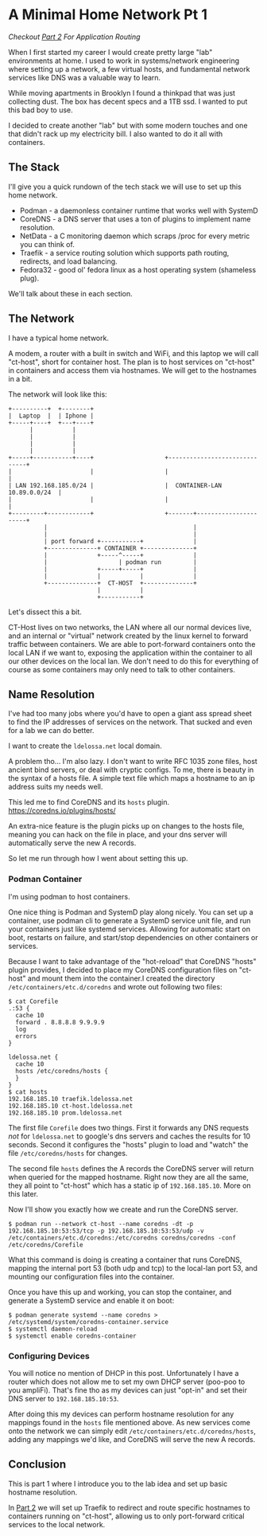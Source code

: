 # A Minimal Home Network Pt 1

*Checkout [Part 2](/blog/home-network-pt2) For Application Routing*

When I first started my career I would create pretty large "lab" environments at home.
I used to work in systems/network engineering where setting up a network, a few virtual hosts, and fundamental network services like DNS was a valuable way to learn.

While moving apartments in Brooklyn I found a thinkpad that was just collecting dust.
The box has decent specs and a 1TB ssd.
I wanted to put this bad boy to use.

I decided to create another "lab" but with some modern touches and one that didn't rack up my electricity bill.
I also wanted to do it all with containers.

## The Stack
I'll give you a quick rundown of the tech stack we will use to set up this home network.

* Podman - a daemonless container runtime that works well with SystemD
* CoreDNS - a DNS server that uses a ton of plugins to implement name resolution.
* NetData - a C monitoring daemon which scraps /proc for every metric you can think of.
* Traefik - a service routing solution which supports path routing, redirects, and load balancing.
* Fedora32 - good ol' fedora linux as a host operating system (shameless plug).

We'll talk about these in each section.

## The Network

I have a typical home network.

A modem, a router with a built in switch and WiFi, and this laptop we will call "ct-host", short for container host.
The plan is to host services on "ct-host" in containers and access them via hostnames.
We will get to the hostnames in a bit.

The network will look like this:

```console
+----------+  +--------+
|  Laptop  |  | Iphone |
+-----+----+  +---+----+
      |           |
      |           |
      |           |
      |           |
+-----+-----------+----+                    +------------------------------+
|                      |                    |                              |
| LAN 192.168.185.0/24 |                    |  CONTAINER-LAN 10.89.0.0/24  |
|                      |                    |                              |
+---------+------------+                    +-------+----------------------+
          |                                         |
          |                                         |
          | port forward +-----------+              |
          +--------------+ CONTAINER +--------------+
          |              +-----^-----+              |
          |                    | podman run         |
          |              +-----+-----+              |
          |              |           |              |
          +--------------+  CT-HOST  +--------------+
                         |           |
                         +-----------+
```

Let's dissect this a bit.

CT-Host lives on two networks, the LAN where all our normal devices live, and an internal or "virtual" network created by the linux kernel to forward traffic between containers.
We are able to port-forward containers onto the local LAN if we want to, exposing the application within the container to all our other devices on the local lan.
We don't need to do this for everything of course as some containers may only need to talk to other containers.

## Name Resolution

I've had too many jobs where you'd have to open a giant ass spread sheet to find the IP addresses of services on the network.
That sucked and even for a lab we can do better.

I want to create the `ldelossa.net` local domain.

A problem tho... I'm also lazy.
I don't want to write RFC 1035 zone files, host ancient bind servers, or deal with cryptic configs.
To me, there is beauty in the syntax of a hosts file.
A simple text file which maps a hostname to an ip address suits my needs well.

This led me to find CoreDNS and its `hosts` plugin.
https://coredns.io/plugins/hosts/

An extra-nice feature is the plugin picks up on changes to the hosts file, meaning you can hack on the file in place, and your dns server will automatically serve the new A records.

So let me run through how I went about setting this up.

### Podman Container
I'm using podman to host containers.

One nice thing is Podman and SystemD play along nicely. You can set up a container, use podman cli to generate a SystemD service unit file, and run your containers just like systemd services. Allowing for automatic start on boot, restarts on failure, and start/stop dependencies on other containers or services.

Because I want to take advantage of the "hot-reload" that CoreDNS "hosts" plugin provides, I decided to place my CoreDNS configuration files on "ct-host" and mount them into the container.I created the directory `/etc/containers/etc.d/coredns` and wrote out following two files:

```console
$ cat Corefile
.:53 {
  cache 10
  forward . 8.8.8.8 9.9.9.9
  log
  errors
}

ldelossa.net {
  cache 10
  hosts /etc/coredns/hosts {
  }
}
$ cat hosts
192.168.185.10 traefik.ldelossa.net
192.168.185.10 ct-host.ldelossa.net
192.168.185.10 prom.ldelossa.net
```

The first file `Corefile` does two things.
First it forwards any DNS requests *not* for `ldelossa.net` to google's dns servers and caches the results for 10 seconds.
Second it configures the "hosts" plugin to load and "watch" the file `/etc/coredns/hosts` for changes.

The second file `hosts` defines the A records the CoreDNS server will return when queried for the mapped hostname.
Right now they are all the same, they all point to "ct-host" which has a static ip of `192.168.185.10`.
More on this later.

Now I'll show you exactly how we create and run the CoreDNS server.

```console
$ podman run --network ct-host --name coredns -dt -p 192.168.185.10:53:53/tcp -p 192.168.185.10:53:53/udp -v /etc/containers/etc.d/coredns:/etc/coredns coredns/coredns -conf /etc/coredns/Corefile
```

What this command is doing is creating a container that runs CoreDNS, mapping the internal port 53 (both udp and tcp) to the local-lan port 53, and mounting our configuration files into the container.

Once you have this up and working, you can stop the container, and generate a SystemD service and enable it on boot:

```console
$ podman generate systemd --name coredns > /etc/systemd/system/coredns-container.service
$ systemctl daemon-reload
$ systemctl enable coredns-container
```

### Configuring Devices

You will notice no mention of DHCP in this post.
Unfortunately I have a router which does not allow me to set my own DHCP server (poo-poo to you ampliFi).
That's fine tho as my devices can just "opt-in" and set their DNS server to `192.168.185.10:53`.

After doing this my devices can perform hostname resolution for any mappings found in the `hosts` file mentioned above.
As new services come onto the network we can simply edit `/etc/containers/etc.d/coredns/hosts`, adding any mappings we'd like, and CoreDNS will serve the new A records.

## Conclusion

This is part 1 where I introduce you to the lab idea and set up basic hostname resolution.

In [Part 2](/blog/home-network-pt2) we will set up Traefik to redirect and route specific hostnames to containers running on "ct-host", allowing us to only port-forward critical services to the local network.
